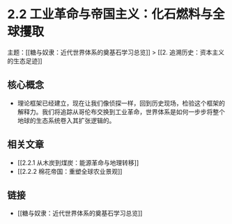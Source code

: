 # 2.2 工业革命与帝国主义：化石燃料与全球攫取

主题：[[糖与奴隶：近代世界体系的奠基石学习总览]] > [[2. 追溯历史：资本主义的生态足迹]]

## 核心概念

- 理论框架已经建立，现在让我们像侦探一样，回到历史现场，检验这个框架的解释力。我们将追踪从哥伦布交换到工业革命，世界体系是如何一步步将整个地球的生态系统卷入其扩张逻辑的。

## 相关文章

- [[2.2.1 从木炭到煤炭：能源革命与地理转移]]
- [[2.2.2 棉花帝国：重塑全球农业景观]]

## 链接

- [[糖与奴隶：近代世界体系的奠基石学习总览]]
